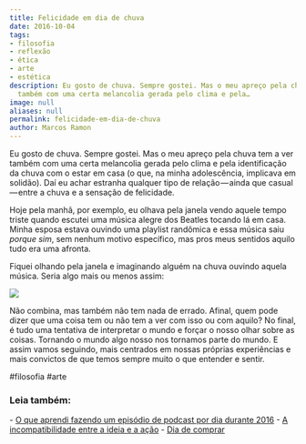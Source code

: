 ```yaml
---
title: Felicidade em dia de chuva
date: 2016-10-04
tags:
- filosofia
- reflexão
- ética
- arte
- estética
description: Eu gosto de chuva. Sempre gostei. Mas o meu apreço pela chuva tem a ver
  também com uma certa melancolia gerada pelo clima e pela…
image: null
aliases: null
permalink: felicidade-em-dia-de-chuva
author: Marcos Ramon
---
```

Eu gosto de chuva. Sempre gostei. Mas o meu apreço pela chuva tem a ver também com uma certa melancolia gerada pelo clima e pela identificação da chuva com o estar em casa (o que, na minha adolescência, implicava em solidão). Daí eu achar estranha qualquer tipo de relação — ainda que casual — entre a chuva e a sensação de felicidade.

Hoje pela manhã, por exemplo, eu olhava pela janela vendo aquele tempo triste quando escutei uma música alegre dos Beatles tocando lá em casa. Minha esposa estava ouvindo uma playlist randômica e essa música saiu _porque sim_, sem nenhum motivo específico, mas pros meus sentidos aquilo tudo era uma afronta.

Fiquei olhando pela janela e imaginando alguém na chuva ouvindo aquela música. Seria algo mais ou menos assim:

<img src="/assets/img/felicidade-em-dia-de chuva-medium.png">

Não combina, mas também não tem nada de errado. Afinal, quem pode dizer que uma coisa tem ou não tem a ver com isso ou com aquilo? No final, é tudo uma tentativa de interpretar o mundo e forçar o nosso olhar sobre as coisas. Tornando o mundo algo nosso nos tornamos parte do mundo. E assim vamos seguindo, mais centrados em nossas próprias experiências e mais convictos de que temos sempre muito o que entender e sentir.


#filosofia #arte

<h3>Leia também:</h3>
- <a href="/o-que-aprendi-fazendo-um-episodio-de-podcast-por-dia-durante-2016">O que aprendi fazendo um episódio de podcast por dia durante 2016</a>
- <a href="/a-incompatibilidade-entre-a-ideia-e-a-acao">A incompatibilidade entre a ideia e a ação</a>
- <a href="/dia-de-comprar">Dia de comprar</a>
